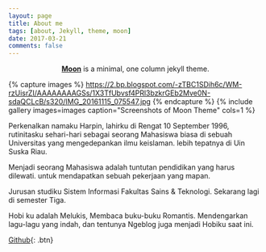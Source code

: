```yaml
---
layout: page
title: About me
tags: [about, Jekyll, theme, moon]
date: 2017-03-21
comments: false
---
```

    
<center><a href="http://taylantatli.github.io/Moon"><b>Moon</b></a> is a minimal, one column jekyll theme.</center>

{% capture images %}
    https://2.bp.blogspot.com/-zTBC1SDih6c/WM-rzUisrZI/AAAAAAAAGSs/1X3TfUbvsf4PRl3bzkrGEb2Mve0N-sdaQCLcB/s320/IMG_20161115_075547.jpg
{% endcapture %}
{% include gallery images=images caption="Screenshots of Moon Theme" cols=1 %}

Perkenalkan namaku Harpin, lahirku di Rengat 10 September 1996, rutinitasku sehari-hari sebagai seorang Mahasiswa biasa di sebuah Universitas yang mengedepankan ilmu keislaman. lebih tepatnya di Uin Suska Riau.

Menjadi seorang Mahasiswa adalah tuntutan pendidikan yang harus dilewati. untuk mendapatkan sebuah pekerjaan yang mapan.

Jurusan studiku Sistem Informasi Fakultas Sains & Teknologi. Sekarang lagi di semester Tiga.

Hobi ku adalah Melukis, Membaca buku-buku Romantis. Mendengarkan lagu-lagu yang indah, dan tentunya Ngeblog juga menjadi Hobiku saat ini.
      
[Github](https://github.com/harpinachmad){: .btn}
